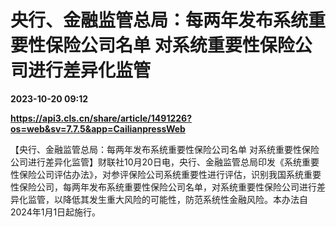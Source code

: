 # 央行、金融监管总局：每两年发布系统重要性保险公司名单 对系统重要性保险公司进行差异化监管

**2023-10-20 09:12**

**https://api3.cls.cn/share/article/1491226?os=web&sv=7.7.5&app=CailianpressWeb**

【央行、金融监管总局：每两年发布系统重要性保险公司名单 对系统重要性保险公司进行差异化监管】财联社10月20日电，央行、金融监管总局印发《系统重要性保险公司评估办法》，对参评保险公司系统重要性进行评估，识别我国系统重要性保险公司，每两年发布系统重要性保险公司名单，对系统重要性保险公司进行差异化监管，以降低其发生重大风险的可能性，防范系统性金融风险。本办法自2024年1月1日起施行。
